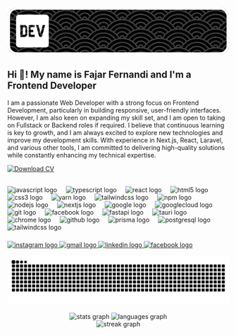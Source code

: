 ![Header](../github-header-image.png)

<div align="left">
  
<h2 >Hi 👋! My name is Fajar Fernandi and I'm a Frontend Developer</h2>
<p>
  I am a passionate Web Developer with a strong focus on Frontend Development, particularly in building responsive, user-friendly interfaces. However, I am also keen on expanding my skill set, and I am open to taking on Fullstack or Backend roles if required. I believe that continuous learning is key to growth, and I am always excited to explore new technologies and improve my development skills. With experience in Next.js, React, Laravel,  and various other tools, I am committed to delivering high-quality solutions while constantly enhancing my technical expertise.
  
[![Download CV](https://img.shields.io/badge/Download-CV-blue?style=flat-square&logo=google-drive)](https://github.com/FajarFE/FajarFE/raw/main/Fajar%20Fernandi_Frontend%20Developer.pdf)
</p>

</div>


<br clear="both">

<div align="left">
  <img src="https://cdn.jsdelivr.net/gh/devicons/devicon/icons/javascript/javascript-plain.svg" height="30" alt="javascript logo"  />
  <img width="12" />
  <img src="https://cdn.jsdelivr.net/gh/devicons/devicon/icons/typescript/typescript-original.svg" height="30" alt="typescript logo"  />
  <img width="12" />
  <img src="https://cdn.jsdelivr.net/gh/devicons/devicon/icons/react/react-original.svg" height="30" alt="react logo"  />
  <img width="12" />
  <img src="https://cdn.jsdelivr.net/gh/devicons/devicon/icons/html5/html5-original.svg" height="30" alt="html5 logo"  />
  <img width="12" />
  <img src="https://cdn.jsdelivr.net/gh/devicons/devicon/icons/css3/css3-original.svg" height="30" alt="css3 logo"  />
  <img width="12" />
  <img src="https://cdn.jsdelivr.net/gh/devicons/devicon/icons/yarn/yarn-original.svg" height="30" alt="yarn logo"  />
  <img width="12" />
  <img src="https://cdn.jsdelivr.net/gh/devicons/devicon/icons/tailwindcss/tailwindcss-original-wordmark.svg" height="30" alt="tailwindcss logo"  />
  <img width="12" />
  <img src="https://cdn.jsdelivr.net/gh/devicons/devicon/icons/npm/npm-original-wordmark.svg" height="30" alt="npm logo"  />
  <img width="12" />
  <img src="https://cdn.jsdelivr.net/gh/devicons/devicon/icons/nodejs/nodejs-original.svg" height="30" alt="nodejs logo"  />
  <img width="12" />
  <img src="https://cdn.jsdelivr.net/gh/devicons/devicon/icons/nextjs/nextjs-original.svg" height="30" alt="nextjs logo"  />
  <img width="12" />
  <img src="https://cdn.jsdelivr.net/gh/devicons/devicon/icons/google/google-original.svg" height="30" alt="google logo"  />
  <img width="12" />
  <img src="https://cdn.jsdelivr.net/gh/devicons/devicon/icons/googlecloud/googlecloud-original.svg" height="30" alt="googlecloud logo"  />
  <img width="12" />
  <img src="https://cdn.jsdelivr.net/gh/devicons/devicon/icons/git/git-original.svg" height="30" alt="git logo"  />
  <img width="12" />
  <img src="https://cdn.jsdelivr.net/gh/devicons/devicon/icons/facebook/facebook-original.svg" height="30" alt="facebook logo"  />
  <img width="12" />
  <img src="https://cdn.jsdelivr.net/gh/devicons/devicon/icons/fastapi/fastapi-original.svg" height="30" alt="fastapi logo"  />
  <img width="12" />
  <img src="https://cdn.jsdelivr.net/gh/devicons/devicon@latest/icons/tauri/tauri-original.svg"  height="30" alt="tauri logo"/>    
  <img width="12" />
  <img src="https://cdn.jsdelivr.net/gh/devicons/devicon/icons/chrome/chrome-original.svg" height="30" alt="chrome logo"  />
  <img width="12" />
  <img src="https://cdn.jsdelivr.net/gh/devicons/devicon/icons/github/github-original.svg" height="30" alt="github logo"  />
    <img width="12" />
  <img src="https://cdn.jsdelivr.net/gh/devicons/devicon@latest/icons/prisma/prisma-original.svg"  height="30" alt="prisma logo"/>
    <img width="12" />
  <img src="https://cdn.jsdelivr.net/gh/devicons/devicon@latest/icons/postgresql/postgresql-original.svg"  height="30" alt="postgresql logo" />
    <img width="12" />
  <img src="https://cdn.jsdelivr.net/gh/devicons/devicon@latest/icons/tailwindcss/tailwindcss-original.svg"  height="30" alt="tailwindcss logo"/>
    <img width="12" />
          
          
</div>

###

<div align="left">
  <a href="https://www.instagram.com/faj_fer" target="_blank">
    <img src="https://img.shields.io/static/v1?message=Instagram&logo=instagram&label=&color=E4405F&logoColor=white&labelColor=&style=for-the-badge" height="35" alt="instagram logo"  />
  </a>
  <a href="https://mail.google.com/mail/?view=cm&to=fajarfernandi123123@gmail.com" target="_blank">
    <img src="https://img.shields.io/static/v1?message=Gmail&logo=gmail&label=&color=D14836&logoColor=white&labelColor=&style=for-the-badge" height="35" alt="gmail logo"  />
  </a>
  <a href="https://www.linkedin.com/in/fajar-fernandi-96a569161/" target="_blank">
    <img src="https://img.shields.io/static/v1?message=LinkedIn&logo=linkedin&label=&color=0077B5&logoColor=white&labelColor=&style=for-the-badge" height="35" alt="linkedin logo"  />
  </a>
  <a href="https://www.facebook.com/fajar.fernandi.9/" target="_blank">
    <img src="https://img.shields.io/static/v1?message=Facebook&logo=facebook&label=&color=1877F2&logoColor=white&labelColor=&style=for-the-badge" height="35" alt="facebook logo"  />
  </a>
</div>



<br clear="both">

<img src="https://raw.githubusercontent.com/FAJARFE/FAJARFE/output/snake.svg" alt="Snake animation" />
<br><br>


<div align="center">
  <img src="https://github-readme-stats.vercel.app/api?username=FAJARFE&hide_title=false&hide_rank=false&show_icons=true&include_all_commits=true&count_private=true&disable_animations=false&theme=dracula&locale=id&hide_border=false" height="150" alt="stats graph"  />
  <img src="https://github-readme-stats.vercel.app/api/top-langs?username=FAJARFE&locale=id&hide_title=false&layout=compact&card_width=320&langs_count=5&theme=dracula&hide_border=false" height="150" alt="languages graph"  />
</div>



<div align="center">
  <img src="https://streak-stats.demolab.com?user=fajarfe&locale=id&mode=daily&theme=dark&hide_border=false&border_radius=5&order=3" height="220" alt="streak graph"  />
</div>

###


###
